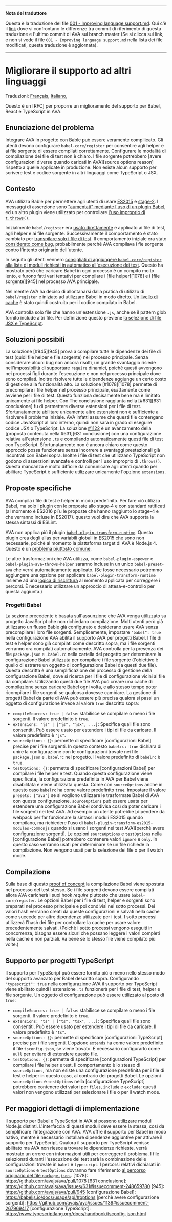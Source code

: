 ___
**Nota del traduttore**

Questa è la traduzione del file [001 - Improving language support.md](https://github.com/avajs/ava/blob/main/docs/specs/001%20-%20Improving%20language%20support.md). Qui c'è il [link](https://github.com/avajs/ava/compare/c09462c3e515c41da8177a3d9ba5fb0f19759653...master#diff-01b90728d033fffd4c5cdacef3735d16) dove si confrontano le differenze tra commit di riferimento di questa traduzione e l'ultimo commit di AVA sul branch master (Se si clicca sul link, e non si vede il file `001 - Improving language support.md` nella lista dei file modificati, questa traduzione è aggiornata).
___
# Migliorare il supporto ad altri linguaggi

Traduzioni: [Français](https://github.com/avajs/ava-docs/blob/master/fr_FR/docs/specs/001%20-%20Improving%20language%20support.md),
 [Italiano](https://github.com/avajs/ava-docs/blob/master/it_IT/docs/specs/001%20-%20Improving%20language%20support.md),

Questo è un [RFC] per proporre un miglioramento del supporto per Babel, React e TypeScript in AVA.

## Enunciazione del problema

Integrare AVA in progetto con Bable può essere veramente compilicato. Gli utenti devono configurare `babel-core/register` per consentire agli helper e ai file sorgente di essere compilati correttamente. Configurare le modalità di compilazione dei file di test non è chiaro. I file sorgente potrebbero [avere configurazioni diverse quando caricati in AVA][source options reason] rispetto a quelle applicate in produzione.
Non esiste alcun supporto per scrivere test e codice sorgente in altri linguaggi come TypeScript o JSX.

## Contesto

AVA utilizza Bable per permettere agli utenti di usare [ES2015](https://babeljs.io/docs/plugins/preset-es2015/) e [stage-2](https://babeljs.io/docs/plugins/preset-stage-2/). I messaggi di asserzione sono ["aumentati" mediante l'uso di un plugin Babel](https://github.com/avajs/ava/pull/46), ed un altro plugin viene utilizzato per controllare  [l'uso improprio di `t.throws()`](https://github.com/avajs/ava/pull/742).

Inizialmente `babel/register` era [usato direttamente](https://github.com/avajs/ava/pull/23) e applicato ai file di test, agli helper e ai file sorgente. Successivamente il comportamento è stato cambiato per [transpilare solo i file di test](https://github.com/avajs/ava/issues/50). Il comportamento iniziale era stato [considerato  come bug](https://github.com/avajs/ava/issues/108#issuecomment-151245367), probabilmente perchè AVA compilava i fie sorgente contro l'intento originario dell'utente.

In seguito gli utenti vennero [consigliati di aggiungere `babel-core/register` alla lista di moduli richiesti in automatico all'esecuzione dei test](https://github.com/avajs/ava#transpiling-imported-modules). Questo ha mostrato però che caricare Babel in ogni processo è un compito molto lento, e furono fatti vari tentativi per compilare i [file helper][1078] e i [file sorgente][945] nel processo AVA principale.

Nel mentre AVA ha deciso di allontanarsi dalla pratica di utilizzo di `babel/register` e iniziato ad utilizzare Babel in modo diretto. Un [livello di cache](https://github.com/avajs/ava/pull/352) è stato quindi costruito per il codice compilato in Babel.

AVA controlla solo file che hanno un'estensione `.js`, anche se il pattern glob fornito include altri file. Per definizione questo previene [la selezione di file JSX e TypeScript](https://github.com/avajs/ava/issues/631).

## Soluzioni possibili

La soluzione [#945][945] prova a compilare tutte le dipendenze dei file di test (quidi file helper e file sorgente) nel processo principale. Senza considerare alcuni bug non ancora risolti, un grande svantaggio risiede nell'impossibilità di supportare `require` dinamici, poichè questi avvengono nei processi figli durante l'esecuzione e non nel processo principale dove sono compilati. Inoltre risolvere tutte le dipendenze aggiunge un certo costo di gestione alla funzionalità alto.
La soluzione [#1078][1078] permette di precompilare i file helper nel processo principale, esattamente come avviene per i file di test. Questo funziona decisamente bene ma è limitato unicamente ai file helper.
Con 
The conclusione raggiunta nella [#631][631 conclusione] fu di permettere diverse estensioni per i file di test. Sfortunatamente abilitare unicamente altre estensioni non è sufficiente a risolvere il problema iniziale. AVA infatti assume che questi file contengano codice JavaScript al loro interno, quindi non sarà in grado di eseguire codice JSX o TypeScript.
La soluzione [#1122](https://github.com/avajs/ava/pull/1122) è un avanzamento della [proposta contenuta nella #631][631 conclusione] con una configurazione relativa all'estensione `.ts` e compilando automaticamente questi file di test con TypeScript.
Sfortunatamente non è ancora chiaro come questo approccio possa funzionare senza incorrere a svantaggi prestazionali già incontrati con Babel sopra. Inoltre i file di test che utilizzano TypeScript non godono di asserzioni avanzate e controlli per l'uso improprio di `.throws()`. Questa mancanza è molto difficile da comunicare agli utenti quando per abilitare TypeScript è sufficiente utilizzare unicamente l'opzione `extensions`.

## Proposte specifiche

AVA compila i file di test e helper in modo predefinito. Per fare ciò utilizza Babel, ma solo i plugin con le proposte allo stage-4 e con standard ratificati (al momento è ES2016 pi`u le proposte che hanno raggiunto lo stage-4 e che verranno incluse in ES2017). questo vuol dire che AVA supporta la stessa sintassi di ESLint.

AVA non applica più il plugin [`babel-plugin-transform-runtime`](https://babeljs.io/docs/plugins/transform-runtime/). Questo plugin crea degli alias per variabili globali in ES2015 che sono non necessarie, poichè al momento la piattaforma target di AVA è Node.js 4. Questo è un [problema piuttosto comune](https://github.com/avajs/ava/issues/1089).

Le altre trasformazioni che AVA utilizza, come `babel-plugin-espower` e `babel-plugin-ava-throws-helper` saranno incluse in un unico `babel-preset-ava` che verrà automaticamente applicato. (Se fosse necessario potremmo aggiungere una opzione per applicare `babel-plugin-transform-runtime` insieme ad una [logica di riscrittura](https://github.com/avajs/ava/blob/033d4dcdcbdadbf665c740ff450c2a775a8373dc/lib/babel-config.js#L53:L61) al momento applicata per correggere i percorsi. È necessario utilizzare un approccio di attesa-e-controllo per questa aggiunta.)

### Progetti Babel

La sezione precedente è basata sull'assunzione che AVA venga utilizzato su progetto JavaScript che non richiedano compilazione. Molti utenti però già utilizzano un flusso Bable già configurato e desiderano usare AVA senza precompilare i loro file sorgenti. Semplicemente, impostare `"babel": true` nella configurazione AVA abilita il supporto AVA per progetti Babel. I file di test e helper sono già compilati come descritto sopra, ma i file sorgenti verranno ora compilati automaticamente.
AVA controlla per la presenza dei file `package.json` e `.babel.rc` nella cartella del progetto per determinare la configurazione Babel utilizzata per compilare i file sorgente (l'obiettivo è quello di estrarre un oggetto di configurazione Babel da questi due file). Questa descritta è una semplificazione del processo di gestione della configurazione Babel, dove si ricerca per i file di configurazione vicini ai file da compilare. Utilizzando questi due file AVA può creare una cache di compilazione senza caricare Babel ogni volta, e allo stesso tempo poter ricompilare i file sorgenti se qualcosa dovesse cambiare.
La gestione di progetti Babel da parte di AVA può essere più precisa qualora si passi un oggetto di configurazione invece al valore `true` descritto sopra:
* `compileSources: true | false`: stabilisce se compilare o meno i file sorgenti. Il valore predefinito è `true`.
* `extensions: "js" | ["js", "jsx", ...]`: Specifica quali file sono consentiti. Può essere usato per estendere i tipi di file da caricare. Il valore predefinito è `"js"`.
* `sourceOptions: {}`: permette di specificare [configurazioni Babel] precise per i file sorgenti. In questo contesto `babelrc: true` dichiara di unire la configurazione con le configurazioni trovate nei file `package.json` e `.babelrc` nel progetto. Il valore predefinito di `babelrc` è `true`.
* `testOptions: {}`: permette di specificare [configurazioni Babel] per compilare i file helper e test. Quando questa configurazione viene specificata, la configurazione predefinita in AVA per Babel viene disabilitata e viene utilizzata questa. Come con `sourceOptions` anche in questo caso `babelrc` ha come valore predefinito `true`. Impostare il valore `presets: ["ava"]` se si vogliono utilizzare le trasformate Babel di AVA con questa configurazione.
`sourceOptions` può essere usata per estendere una configurazione Babel condivisa così da poter caricare i file sorgenti nei test AVA. Ad esempio un utente potrebbe [dipendere da webpack per far funzionare la sintassi moduli ES2015 quando compilano, ma richiedere l'uso di `babel-plugin-transform-es2015-modules-commonjs` quando si usano i sorgenti nei test AVA][perchè avere configurazione sorgenti].
Le opzioni `sourceOptions` e `testOptions` nella [configurazione Babel] potrebbero contenere valori `ignore` e `only`. In questo caso verranno usati per determinare se un file richiede la compilazione. Non vengono usati per la selezione dei file o per il watch mode.

## Compilazione

Sulla base di questo [proof of concept](https://github.com/avajs/ava/pull/1082) la compilazione Babel viene spostata nel processo del test stesso. Se i file sorgenti devono essere compilati allora AVA caricherà i suoi hook *require* piuttosto che usare `babel-core/register`.
Le opzioni Babel per i file di test, helper e sorgenti sono preparati nel processo principale e poi condivisi nei sotto processi. Dei valori hash verranno creati da queste configurazioni e salvati nella cache come succede per altre dipendenze utilizzate per i test. I sotto processi utilizzerà l'hash dei file per controllare la cache per usare valore precedentemente salvati. (Poichè i sotto processi vengono eseguiti in concorrenza, bisogna essere sicuri che possano leggere i valori completi nella cache e non parziali. Va bene se lo stesso file viene compilato più volte.)

## Supporto per progetti TypeScript

Il supporto per TypeScript può essere fornito più o meno nello stesso modo del supporto avanzato per Babel descritto sopra. Configurando `"typescript": true` nella configurazione AVA il supporto per TypeScript viene abilitato quindi l'estensione `.ts` funzionerà per i file di test, helper e file sorgente. Un oggetto di configurazione può essere utilizzato al posto di `true`:
* `compileSources: true | false`: stabilisce se compilare o meno i file sorgenti. Il valore predefinito è `true`.
* `extensions: "ts" | ["ts", "tsx", ...]`: Specifica quali file sono consentiti. Può essere usato per estendere i tipi di file da caricare. Il valore predefinito è `"ts"`.
* `sourceOptions: {}`: permette di specificare [configurazioni TypeScript] precise per i file sorgenti. L'opzione `extends` ha come valore predefinito il file `tsconfig.json`, se viene trovato. È necessario configurarlo come `null` per evitare di estendere questo file.
* `testOptions: {}`: permette di specificare [configurazioni TypeScript] per compilare i file helper e test. Il comportamento è lo stesso di `sourceOptions`, ma non esiste una configurazione predefinita per i file di test e helper in questo caso, al contrario dei progetti Babel.
Le opzioni `sourceOptions` e `testOptions` nella [configurazione TypeScript] potrebbero contenere dei valori per `files`, `include` e `exclude`: questi valori non vengono utilizzati per selezionare i file o per il watch mode.

## Per maggiori dettagli di implementazione

Il supporto per Babel e TypeScript in AVA si possono utilizzare moduli Node.js distinti. L'interfaccia di questi moduli deve essere la stessa, così da semplificare l'integrazione con AVA.
AVA offre il supporto per Babel in modo nativo, mentre è necessario installare dipendenze aggiuntive per attivare il supporto per TypeScript. Qualora il supporto per TypeScript venisse abilitato ma AVA non riesce a trovare le dipendenze richieste, verrà mostrato un errore con informazioni utili per correggere il problema.
I file selezionati duranti l'esecuzione dei test sarà la combinazione delle configurazioni trovate in `babel` e `typescript`.
I percorsi relativi dichiarati in `sourceOptions` e `testOptions` dovranno fare riferimento [al percorso originario del file `package.json`.](https://github.com/avajs/ava/issues/707).
[1078]: https://github.com/avajs/ava/pull/1078
[631 conclusione]: https://github.com/avajs/ava/issues/631#issuecomment-248659780
[945]: https://github.com/avajs/ava/pull/945
[configurazione Babel]: https://babeljs.io/docs/usage/api/#options
[perchè avere configurazione sorgenti]: https://github.com/avajs/ava/issues/1139#issuecomment-267969417
[configurazione TypeScript]: https://www.typescriptlang.org/docs/handbook/tsconfig-json.html